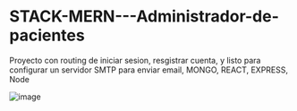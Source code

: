 # STACK-MERN---Administrador-de-pacientes

Proyecto con routing de iniciar sesion, resgistrar cuenta, y listo para configurar un servidor SMTP para enviar email, MONGO, REACT, EXPRESS, Node



![image](https://user-images.githubusercontent.com/114118969/209152980-9861ee1f-aa85-4843-b1f3-7c5d27ede4b2.png)
